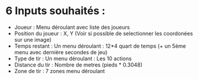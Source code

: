 # 6 Inputs souhaités :
- Joueur : Menu déroulant avec liste des joueurs
- Position du joueur : X, Y (Voir si possible de selectionner les coordonées sur une image)
- Temps restant : Un menu déroulant : 12*4 quart de temps (+ un 5ème menu avec dernière secondes de jeu)
- Type de tir : Un menu déroulant : Les 10 actions
- Distance du tir : Nombre de metres (pieds * 0.3048)
- Zone de tir : 7 zones menu déroulant
